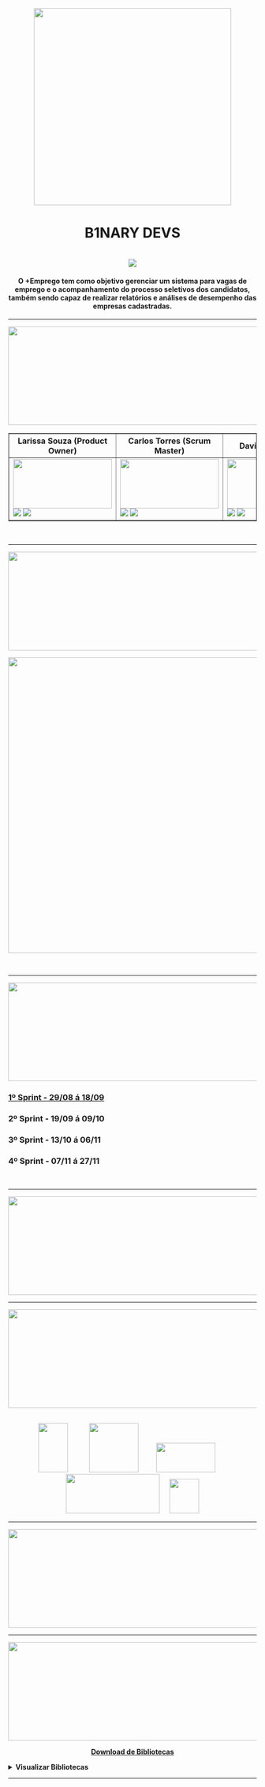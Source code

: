 <div align= "center">

<img src = "https://user-images.githubusercontent.com/101594950/188217613-d8bbdf5a-672f-41b6-9cc2-47b4c0174d52.png" width="400" height="400" />

<h1>B1NARY DEVS </h1></br> 
</div>

<div align = "center">

<img src = "https://user-images.githubusercontent.com/101594950/188217045-aab51d17-01d3-48e5-b690-a916d4832116.png" />

  #### O **+Emprego** tem como objetivo gerenciar um sistema para vagas de emprego e o acompanhamento do processo seletivos dos candidatos, também sendo capaz de realizar relatórios e análises de desempenho das empresas cadastradas.

</div>

--------------------------------------------------------------------------------------------------------------------------------------------------- 
<div align="center">

<img src = "https://user-images.githubusercontent.com/101594950/190664756-bd1227a3-a84b-420c-8474-a9a14feb1faf.png" width="900" height="200" /> <br>

</div>

<table border="1">
<thead>
    <tr>
          <th>Larissa Souza (Product Owner) <width="100"/th>
           <th>Carlos Torres (Scrum Master) <width="100"/th>
              <th>Davi Gusmão (Dev) <width="100"/th>
                <th>Gabriel Vieira (Dev) <width="100"/th>
                  <th>Gui Santana (Dev) <width="100"/th>            
                    <th>Wallace Honorato (Dev) <width="100"/th>
    </tr>
</thead>
<tbody>
    <tr>
                                           <td><img src="https://user-images.githubusercontent.com/101594950/187515045-cdb6fc23-56c1-45aa-bcfc-c294d9715a2b.jpeg" width="200" height="100" target="_blank"></a> <br> <a href="https://www.linkedin.com/in/larissatsouza" target="_blank"><img src="https://img.shields.io/badge/-LinkedIn-%230077B5?style=for-the-badge&logo=linkedin&logoColor=white" target="_blank"></a> <a href="https://github.com/larissasouz" target="_blank"><img src="https://img.shields.io/badge/GitHub-100000?style=for-the-badge&logo=github&logoColor=white" target="_blank"></a> </td>
        <td><img src="https://user-images.githubusercontent.com/101594950/187515049-324d4bdb-a5e8-4002-8c81-d1adec6044de.jpeg" width="200" height="100" target="_blank"></a> <br> <a href="https://www.linkedin.com/in/carlos-torres-638b13210" target="_blank"><img src="https://img.shields.io/badge/-LinkedIn-%230077B5?style=for-the-badge&logo=linkedin&logoColor=white" target="_blank"></a> <a href="https://github.com/CarlosTorres2305" target="_blank"><img src="https://img.shields.io/badge/GitHub-100000?style=for-the-badge&logo=github&logoColor=white" target="_blank"></a> </td> 
                 <td><img src="https://user-images.githubusercontent.com/101594950/187515046-b434391c-5a2c-4edd-bb6b-7e56596c41ea.jpeg" width="200" height="100" target="_blank"></a> <br> <a href="https://www.linkedin.com/in/davi-gusm%C3%A3o-a09421240" target="_blank"><img src="https://img.shields.io/badge/-LinkedIn-%230077B5?style=for-the-badge&logo=linkedin&logoColor=white" target="_blank"></a> <a href="https://github.com/Davign10" target="_blank"><img src="https://img.shields.io/badge/GitHub-100000?style=for-the-badge&logo=github&logoColor=white" target="_blank"></a> </td>
                <td><img src="https://user-images.githubusercontent.com/101594950/187515048-878e6003-aa0e-4853-a236-8d7bc516f182.jpeg" width="200" height="100" target="_blank"></a> <br> <a href="https://www.linkedin.com/in/gabriel-silva-vieira-79166b208/" target="_blank"><img src="https://img.shields.io/badge/-LinkedIn-%230077B5?style=for-the-badge&logo=linkedin&logoColor=white" target="_blank"></a> <a href="https://github.com/DevBielgrazi" target="_blank"><img src="https://img.shields.io/badge/GitHub-100000?style=for-the-badge&logo=github&logoColor=white" target="_blank"></a> </td>
                <td><img src="https://user-images.githubusercontent.com/101594950/187515051-d1565aa7-326c-4a7b-8496-237c4245fad2.jpeg" width="200" height="100" target="_blank"></a> <br> <a href="https://www.linkedin.com/in/guilherme-santana-696535249" target="_blank"><img src="https://img.shields.io/badge/-LinkedIn-%230077B5?style=for-the-badge&logo=linkedin&logoColor=white" target="_blank"></a> <a href="https://github.com/1SGuilherme" target="_blank"><img src="https://img.shields.io/badge/GitHub-100000?style=for-the-badge&logo=github&logoColor=white" target="_blank"></a> </td>
                                                <td><img src="https://user-images.githubusercontent.com/101594950/187515039-54f418a5-0549-4f57-a40f-993f04a715a4.jpeg" width="200" height="100" target="_blank"></a> <br> <a href="https://www.linkedin.com/in/wallace-honorato-b15a3b1a2" target="_blank"><img src="https://img.shields.io/badge/-LinkedIn-%230077B5?style=for-the-badge&logo=linkedin&logoColor=white" target="_blank"></a> <a href="https://github.com/WallaceHS20" target="_blank"><img src="https://img.shields.io/badge/GitHub-100000?style=for-the-badge&logo=github&logoColor=white" target="_blank"></a> </td>
    </tr>
</tbody>
<tfoot>
</tfoot>
</table>
<br>

---------------------------------------------------------------------------------------------------------------------------------------------
<div align="center">
 
<img src = "https://user-images.githubusercontent.com/101594950/190662202-6d173216-6a04-4800-a09d-51093e9bebd7.png" width="900" height="200" /> <br>

<img src = "https://user-images.githubusercontent.com/101594950/190661690-a1a8cc5c-935d-45f2-a000-52920a9115fa.jpeg" width="600" height="600" /> <br>

<br>

<hr>

</div>
  
</div>

<div align="center">

<img src = "https://user-images.githubusercontent.com/101594950/190663698-1fe9b907-3f5d-41eb-8ddf-7b42bd745816.png" width="900" height="200" /> <br>
  
</div>

### [1º Sprint - 29/08 á 18/09](https://github.com/B1naryDevs/API/tree/dev/1%C2%BA%20Sprint)
### 2º Sprint - 19/09 á 09/10
### 3º Sprint - 13/10 á 06/11
### 4º Sprint - 07/11 á 27/11

<br>

<hr>

<img src = "https://user-images.githubusercontent.com/101594950/190708500-d0a1594a-c6d8-47fa-a550-53e8393c87bf.png" width="900" height="200" /> <br>

<hr>

<div align="center">

<img src = "https://user-images.githubusercontent.com/101594950/190707696-035a5f66-af2e-4263-9a20-fdfe3d82695a.png" width="900" height="200" /> <br>

<div align= "center">

<br ><img src = "https://user-images.githubusercontent.com/101594950/186548020-70fe6c79-a090-46f9-91e4-ebf6200d9a75.png" width="60" height="100" /> &nbsp; &nbsp; &nbsp; &nbsp; &nbsp; <img src = "https://user-images.githubusercontent.com/101594950/186552334-e74856f0-294a-46e7-bde3-f06b42e9bb57.png" width="100" height="100" /> &nbsp; &nbsp; &nbsp; &nbsp; <img src = "https://user-images.githubusercontent.com/101594950/186552399-591df955-f423-4ac6-8474-6d7a7c05c69c.png" width="120" height="60" /> &nbsp; &nbsp; &nbsp; <img src = "https://user-images.githubusercontent.com/101594950/186661772-cc028ca9-489e-43bd-969b-8a57dfb2e516.png" width="190" height="80" />   &nbsp; &nbsp; <img src = "https://user-images.githubusercontent.com/101594950/188023366-6fd24b40-0e6d-433f-9257-e6382726930a.png" width="60" height="70" />
<br>

<hr>

<img src = "https://user-images.githubusercontent.com/101594950/190707985-46666638-0d53-4c23-8045-37a2055b8a6b.png" width="900" height="200" /> <br>

<hr>

<img src = "https://user-images.githubusercontent.com/101594950/190710873-0920e034-ecd1-4a2b-9e0e-fe3e9cf378ea.png" width="900" height="200" /> <br>

<b>[Download de Bibliotecas](https://github.com/B1naryDevs/API/raw/dev/bibliotecas/Libraries.rar)<b/>

</div>

</div>

<details>

<summary> Visualizar Bibliotecas </summary>

* opencsv-5.2.jar

* javafx.base.jar

* javafx.controls.jar

* javafx.fxml.jar

* javafx.graphics.jar

* javafx.media.jar

* javafx.swing.jar

* javafx.web.jar

* javafx.swt.jar

</summary>

</details>

<hr>
